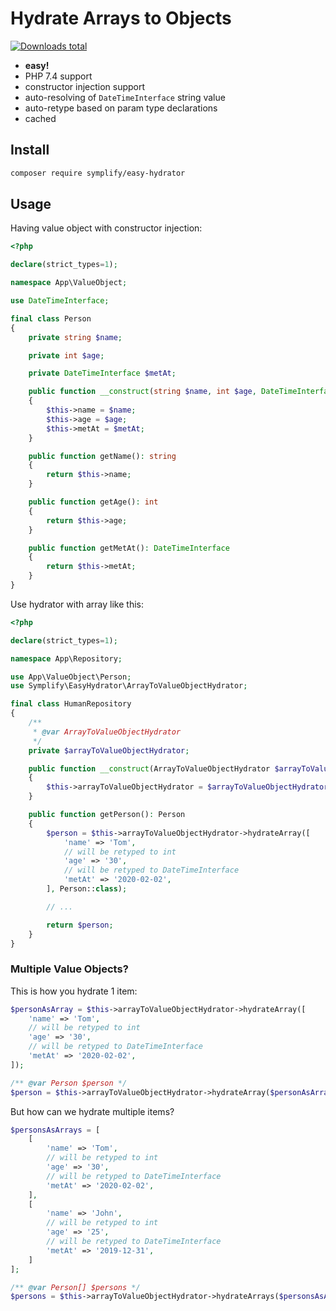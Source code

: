 # Hydrate Arrays to Objects

[![Downloads total](https://img.shields.io/packagist/dt/symplify/easy-hydrator.svg?style=flat-square)](https://packagist.org/packages/symplify/easy-hydrator/stats)

- **easy!**
- PHP 7.4 support
- constructor injection support
- auto-resolving of `DateTimeInterface` string value
- auto-retype based on param type declarations
- cached

## Install

```bash
composer require symplify/easy-hydrator
```

## Usage

Having value object with constructor injection:

```php
<?php

declare(strict_types=1);

namespace App\ValueObject;

use DateTimeInterface;

final class Person
{
    private string $name;

    private int $age;

    private DateTimeInterface $metAt;

    public function __construct(string $name, int $age, DateTimeInterface $metAt)
    {
        $this->name = $name;
        $this->age = $age;
        $this->metAt = $metAt;
    }

    public function getName(): string
    {
        return $this->name;
    }

    public function getAge(): int
    {
        return $this->age;
    }

    public function getMetAt(): DateTimeInterface
    {
        return $this->metAt;
    }
}
```

Use hydrator with array like this:

```php
<?php

declare(strict_types=1);

namespace App\Repository;

use App\ValueObject\Person;
use Symplify\EasyHydrator\ArrayToValueObjectHydrator;

final class HumanRepository
{
    /**
     * @var ArrayToValueObjectHydrator
     */
    private $arrayToValueObjectHydrator;

    public function __construct(ArrayToValueObjectHydrator $arrayToValueObjectHydrator)
    {
        $this->arrayToValueObjectHydrator = $arrayToValueObjectHydrator;
    }

    public function getPerson(): Person
    {
        $person = $this->arrayToValueObjectHydrator->hydrateArray([
            'name' => 'Tom',
            // will be retyped to int
            'age' => '30',
            // will be retyped to DateTimeInterface
            'metAt' => '2020-02-02',
        ], Person::class);

        // ...

        return $person;
    }
}
```

### Multiple Value Objects?

This is how you hydrate 1 item:

```php
$personAsArray = $this->arrayToValueObjectHydrator->hydrateArray([
    'name' => 'Tom',
    // will be retyped to int
    'age' => '30',
    // will be retyped to DateTimeInterface
    'metAt' => '2020-02-02',
]);

/** @var Person $person */
$person = $this->arrayToValueObjectHydrator->hydrateArray($personAsArray, Person::class);
```

But how can we hydrate multiple items?

```php
$personsAsArrays = [
    [
        'name' => 'Tom',
        // will be retyped to int
        'age' => '30',
        // will be retyped to DateTimeInterface
        'metAt' => '2020-02-02',
    ],
    [
        'name' => 'John',
        // will be retyped to int
        'age' => '25',
        // will be retyped to DateTimeInterface
        'metAt' => '2019-12-31',
    ]
];

/** @var Person[] $persons */
$persons = $this->arrayToValueObjectHydrator->hydrateArrays($personsAsArrays, Person::class);
```
